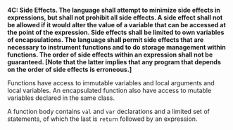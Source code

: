 **4C: Side Effects.  The language shall attempt to minimize side effects in expressions, but shall not prohibit all side effects. A side effect shall not be allowed if it would alter the value of a variable that can be accessed at the point of the expression. Side effects shall be limited to own variables of encapsulations. The language shall permit side effects that are necessary to instrument functions and to do storage management within functions. The order of side effects within an expression shall not be guaranteed. [Note that the latter implies that any program that depends on the order of side effects is erroneous.]**

Functions have access to immutable variables
and local arguments and local variables.
An encapsulated function also have access
to mutable variables declared in the same class.

A function body contains `val` and `var` declarations
and a limited set of statements,
of which the last is `return` followed by an expression.
